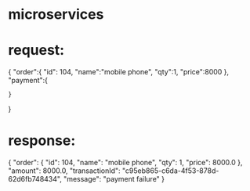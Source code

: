 # microservices

request:
========
{
    "order":{
    "id": 104,
    "name":"mobile phone",
    "qty":1,
    "price":8000
    },
    "payment":{
        
    }
}


response:
========

{
    "order": {
        "id": 104,
        "name": "mobile phone",
        "qty": 1,
        "price": 8000.0
    },
    "amount": 8000.0,
    "transactionId": "c95eb865-c6da-4f53-878d-62d6fb748434",
    "message": "payment failure"
}



